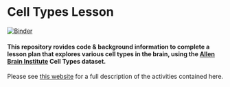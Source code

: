 # Cell Types Lesson

[![Binder](https://mybinder.org/badge_logo.svg)](https://mybinder.org/v2/gh/ajuavinett/CellTypesLesson/master)

#### This repository rovides code & background information to complete a lesson plan that explores various cell types in the brain, using the <a href="https://alleninstitute.org/what-we-do/brain-science/">Allen Brain Institute</a> Cell Types dataset.

Please see <a href="https://sites.google.com/ucsd.edu/neuroedu/cell-types">this website</a> for a full description of the activities contained here. 
